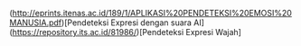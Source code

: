 (http://eprints.itenas.ac.id/189/1/APLIKASI%20PENDETEKSI%20EMOSI%20MANUSIA.pdf)[Pendeteksi Expresi dengan suara AI]
(https://repository.its.ac.id/81986/)[Pendeteksi Expresi Wajah]
